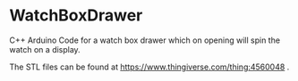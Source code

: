 # WatchBoxDrawer
C++ Arduino Code for a watch box drawer which on opening will spin the watch on a display.

The STL files can be found at https://www.thingiverse.com/thing:4560048 .
